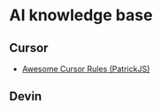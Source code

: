 # AI knowledge base

## Cursor
- [Awesome Cursor Rules (PatrickJS)](https://github.com/PatrickJS/awesome-cursorrules)

## Devin
